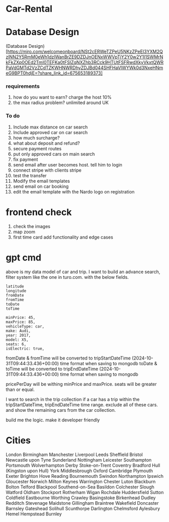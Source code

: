 # Car-Rental

# Database Design

(Database Design)[https://miro.com/welcomeonboard/NSt2cERWeTZPeU5NKzZPeEI3YXM2QzlNN2Y5RmM0eWh1dzlWanBrZE9DZDJnOENxWWVpTjY2Y0w2Y1I1SWMrNkFkZXp0OEd2TmI0TEFKa0tFSlZqNXZhb3RCck9HTUtFSFRwdXkyVkxtQWRPaVdGMTd2VzZCdTZKWHNWRDhyZDJBd044SHFHaVlWYWk0d3NxeHNmeG9BPT0hdjE=?share_link_id=675653189373]

### requirements

1. how do you want to earn? charge the host 10%
2. the max radius problem? unlimited around UK

### To do

1. Include max distance on car search
2. Include approved car on car search
3. how much surcharge?
4. what about deposit and refund?
5. secure payment routes
6. put only approved cars on main search
7. fix payment
8. send email after user becomes host. tell him to login
9. connect stripe with clients stripe
10. test the transfer
11. Modify the email templates
12. send email on car booking
13. edit the email template with the Nardo logo on registration

# frontend check

1. check the images
2. map zoom
3. first time card add functionality and edge cases

# gpt cmd

above is my data model of car and trip. I want to build an advance search, filter system like the one in turo.com. with the below fields.

    latitude
    longitude
    fromDate
    fromTime
    toDate
    toTime

    minPrice: 45,
    maxPrice: 85,
    vehicleType: car,
    make: Audi,
    year: 2017,
    model: X5,
    seats: 6,
    isElectric: true,

fromDate & fromTime will be converted to tripStartDateTime (2024-10-31T09:44:33.436+00:00) time format when saving to mongodb
toDate & toTime will be converted to tripEndDateTime (2024-10-31T09:44:33.436+00:00) time format when saving to mongodb

pricePerDay will be withing minPrice and maxPrice.
seats will be greater than or equal.

I want to search in the trip collection if a car has a trip within the tripStartDateTime, tripEndDateTime time range. exclude all of these cars. and show the remaining cars from the car collection.

build me the logic. make it developer friendly

# Cities

London
Birmingham
Manchester
Liverpool
Leeds
Sheffield
Bristol
Newcastle upon Tyne
Sunderland
Nottingham
Leicester
Southampton
Portsmouth
Wolverhampton
Derby
Stoke-on-Trent
Coventry
Bradford
Hull (Kingston upon Hull)
York
Middlesbrough
Oxford
Cambridge
Plymouth
Exeter
Brighton
Hove
Reading
Bournemouth
Swindon
Northampton
Ipswich
Gloucester
Norwich
Milton Keynes
Warrington
Chester
Luton
Blackburn
Bolton
Telford
Blackpool
Southend-on-Sea
Basildon
Colchester
Slough
Watford
Oldham
Stockport
Rotherham
Wigan
Rochdale
Huddersfield
Sutton Coldfield
Eastbourne
Worthing
Crawley
Basingstoke
Birkenhead
Dudley
Redditch
Stevenage
Maidstone
Gillingham
Braintree
Wakefield
Doncaster
Barnsley
Gateshead
Solihull
Scunthorpe
Darlington
Chelmsford
Aylesbury
Hemel Hempstead
Burnley
